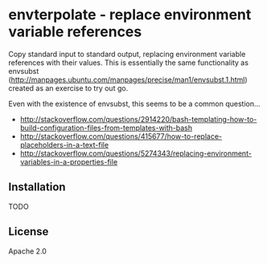# envterpolate - replace environment variable references

Copy standard input to standard output, replacing environment variable
references with their values. This is essentially the same functionality as
envsubst (http://manpages.ubuntu.com/manpages/precise/man1/envsubst.1.html)
created as an exercise to try out go.

Even with the existence of envsubst, this seems to be a common question...

* http://stackoverflow.com/questions/2914220/bash-templating-how-to-build-configuration-files-from-templates-with-bash
* http://stackoverflow.com/questions/415677/how-to-replace-placeholders-in-a-text-file
* http://stackoverflow.com/questions/5274343/replacing-environment-variables-in-a-properties-file

## Installation

TODO

## License

Apache 2.0

